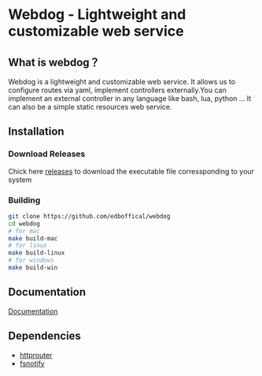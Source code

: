 # Webdog - Lightweight and customizable web service

## What is webdog？
Webdog is a lightweight and customizable web service. It allows us to configure routes via yaml, implement controllers externally.You can implement an external controller in any language like bash, lua, python ... It can also be a simple static resources web service.

## Installation
### Download Releases
Chick here [releases](https://github.com/edboffical/webdog/releases/) to download the executable file corressponding to your system
### Building
```bash
git clone https://github.com/edboffical/webdog
cd webdog
# for mac
make build-mac
# for linux
make build-linux
# for windows
make build-win
```

## Documentation
[Documentation](./DOCUMENT.md)

## Dependencies
- [httprouter](https://github.com/julienschmidt/httprouter)
- [fsnotify](https://github.com/fsnotify/fsnotify)